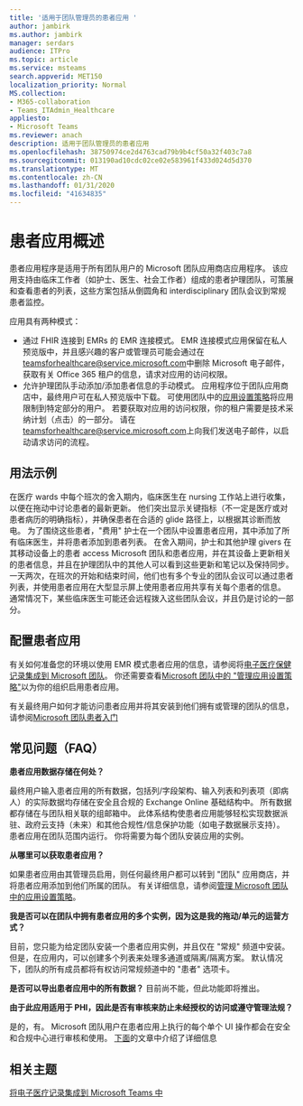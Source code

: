 ```yaml
---
title: '适用于团队管理员的患者应用 '
author: jambirk
ms.author: jambirk
manager: serdars
audience: ITPro
ms.topic: article
ms.service: msteams
search.appverid: MET150
localization_priority: Normal
MS.collection:
- M365-collaboration
- Teams_ITAdmin_Healthcare
appliesto:
- Microsoft Teams
ms.reviewer: anach
description: 适用于团队管理员的患者应用
ms.openlocfilehash: 38750974ce2d4763cad79b9b4cf50a32f403c7a8
ms.sourcegitcommit: 013190ad10cdc02ce02e583961f433d024d5d370
ms.translationtype: MT
ms.contentlocale: zh-CN
ms.lasthandoff: 01/31/2020
ms.locfileid: "41634835"
---
```

# <a name="patients-app-overview"></a>患者应用概述

患者应用程序是适用于所有团队用户的 Microsoft 团队应用商店应用程序。 该应用支持由临床工作者（如护士、医生、社会工作者）组成的患者护理团队，可策展和查看患者的列表，这些方案包括从倒圆角和 interdisciplinary 团队会议到常规患者监控。

应用具有两种模式：

- 通过 FHIR 连接到 EMRs 的 EMR 连接模式。 EMR 连接模式应用保留在私人预览版中，并且感兴趣的客户或管理员可能会通过在[teamsforhealthcare@service.microsoft.com](mailto:teamsforhealthcare@service.microsoft.com)中删除 Microsoft 电子邮件，获取有关 Office 365 租户的信息，请求对应用的访问权限。
- 允许护理团队手动添加/添加患者信息的手动模式。 应用程序位于团队应用商店中，最终用户可在私人预览版中下载。 可使用团队中的[应用设置策略](../../teams-app-setup-policies.md)将应用限制到特定部分的用户。 若要获取对应用的访问权限，你的租户需要是技术采纳计划（点击）的一部分。 请在[teamsforhealthcare@service.microsoft.com](mailto:teamsforhealthcare@service.microsoft.com)上向我们发送电子邮件，以启动请求访问的流程。

## <a name="usage-example"></a>用法示例

在医疗 wards 中每个班次的舍入期内，临床医生在 nursing 工作站上进行收集，以便在拖动中讨论患者的最新更新。  他们突出显示关键指标（不一定是医疗或对患者病历的明确指标），并确保患者在合适的 glide 路径上，以根据其诊断而放电。 为了围绕这些患者，"费用" 护士在一个团队中设置患者应用，其中添加了所有临床医生，并将患者添加到患者列表。 在舍入期间，护士和其他护理 givers 在其移动设备上的患者 access Microsoft 团队和患者应用，并在其设备上更新相关的患者信息，并且在护理团队中的其他人可以看到这些更新和笔记以及保持同步。一天两次，在班次的开始和结束时间，他们也有多个专业的团队会议可以通过患者列表，并使用患者应用在大型显示屏上使用患者应用共享有关每个患者的信息。 通常情况下，某些临床医生可能还会远程拨入这些团队会议，并且仍是讨论的一部分。

## <a name="configure-patients-app"></a>配置患者应用

有关如何准备您的环境以使用 EMR 模式患者应用的信息，请参阅将[电子医疗保健记录集成到 Microsoft 团队](patients-app.md)。 你还需要查看[Microsoft 团队中的 "管理应用设置策略"](../../teams-app-setup-policies.md)以为你的组织启用患者应用。

有关最终用户如何才能访问患者应用并将其安装到他们拥有或管理的团队的信息，请参阅[Microsoft 团队患者入门](https://support.office.com/article/get-started-with-microsoft-teams-patients-aa7daebe-706a-4a65-8ce9-b9b79233f393) 

<!-- add link out to client doc, doesn't seem to be available yet, Grant is finalizing -->

## <a name="frequently-asked-questions-faq"></a>常见问题（FAQ）

**患者应用数据存储在何处？**

最终用户输入患者应用的所有数据，包括列/字段架构、输入列表和列表项（即病人）的实际数据均存储在安全且合规的 Exchange Online 基础结构中。 所有数据都存储在与团队相关联的组邮箱中。 此体系结构使患者应用能够轻松实现数据派驻、政府云支持（未来）和其他合规性/信息保护功能（如电子数据展示支持）。 患者应用在团队范围内运行。 你将需要为每个团队安装应用的实例。

<!-- add link to eDiscovery article for the Patients app, Mark Johnson will finalize soon -->

**从哪里可以获取患者应用？**

如果患者应用由其管理员启用，则任何最终用户都可以转到 "团队" 应用商店，并将患者应用添加到他们所属的团队。 有关详细信息，请参阅[管理 Microsoft 团队中的应用设置策略](../../teams-app-setup-policies.md)。

**我是否可以在团队中拥有患者应用的多个实例，因为这是我的拖动/单元的运营方式？**

目前，您只能为给定团队安装一个患者应用实例，并且仅在 "常规" 频道中安装。 但是，在应用内，可以创建多个列表来处理多通道或隔离/隔离方案。 默认情况下，团队的所有成员都将有权访问常规频道中的 "患者" 选项卡。 

**是否可以导出患者应用中的所有数据？**
目前尚不能，但此功能即将推出。 

**由于此应用适用于 PHI，因此是否有审核来防止未经授权的访问或遵守管理法规？**

是的，有。 Microsoft 团队用户在患者应用上执行的每个单个 UI 操作都会在安全和合规中心进行审核和使用。 [下面](patients-audit.md)的文章中介绍了详细信息

## <a name="related-topics"></a>相关主题

[将电子医疗记录集成到 Microsoft Teams 中](patients-app.md)
